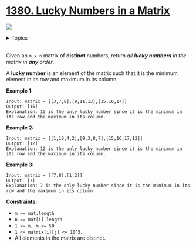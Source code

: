 # [1380. Lucky Numbers in a Matrix](https://leetcode-cn.com/problems/lucky-numbers-in-a-matrix/)

![](https://img.shields.io/badge/Difficulty-Easy-green.svg) 
<details>
<summary>Topics</summary>

* [`Array`](https://leetcode.com/tag/array/)

</details>
<br />

Given an `m x n` matrix of **distinct** numbers, return *all **lucky numbers** in the matrix in **any** order*.

A **lucky number** is an element of the matrix such that it is the minimum element in its row and maximum in its column.
 

**Example 1:**

```
Input: matrix = [[3,7,8],[9,11,13],[15,16,17]]
Output: [15]
Explanation: 15 is the only lucky number since it is the minimum in its row and the maximum in its column.
```

**Example 2:**

```
Input: matrix = [[1,10,4,2],[9,3,8,7],[15,16,17,12]]
Output: [12]
Explanation: 12 is the only lucky number since it is the minimum in its row and the maximum in its column.
```

**Example 3:**

```
Input: matrix = [[7,8],[1,2]]
Output: [7]
Explanation: 7 is the only lucky number since it is the minimum in its row and the maximum in its column.
```

**Constraints:**

 + `m == mat.length`
 + `n == mat[i].length`
 + `1 <= n, m <= 50`
 + `1 <= matrix[i][j] <= 10^5`.
 + All elements in the matrix are distinct.

